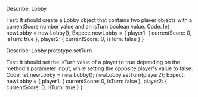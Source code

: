 Describe: Lobby

Test: It should create a Lobby object that contains two player objects with a currentScore number value and an isTurn boolean value.
Code: let newLobby = new Lobby();
Expect: newLobby = { player1: { currentScore: 0, isTurn: true }, player2: { currentScore: 0, isTurn: false } }

Describe: Lobby.prototype.setTurn

Test: It should set the isTurn value of a player to true depending on the method's parameter input, while setting the opposite player's value to false.
Code: 
let newLobby = new Lobby();
newLobby.setTurn(player2);
Expect: newLobby = { player1: { currentScore: 0, isTurn: false }, player2: { currentScore: 0, isTurn: true } }